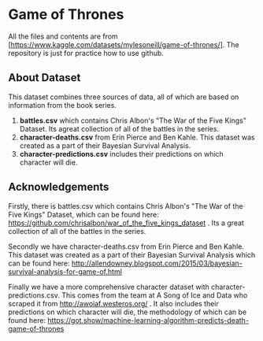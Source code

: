 # Game of Thrones
All the files and contents are from [https://www.kaggle.com/datasets/mylesoneill/game-of-thrones/]. The repository is just for practice how to use github.
## About Dataset
This dataset combines three sources of data, all of which are based on information from the book series.
1. **battles.csv** which contains Chris Albon's "The War of the Five Kings" Dataset. Its agreat collection of all of the battles in the series.
2. **character-deaths.csv** from Erin Pierce and Ben Kahle. This dataset was created as a part of their Bayesian Survival Analysis.
3. **character-predictions.csv** includes their predictions on which character will die.

## Acknowledgements
Firstly, there is battles.csv which contains Chris Albon's "The
War of the Five Kings" Dataset, which can be found here:
https://github.com/chrisalbon/war_of_the_five_kings_dataset . Its a
great collection of all of the battles in the series.

Secondly we have character-deaths.csv from Erin Pierce and Ben
Kahle. This dataset was created as a part of their Bayesian Survival
Analysis which can be found here:
http://allendowney.blogspot.com/2015/03/bayesian-survival-analysis-for-game-of.html

Finally we have a more comprehensive character dataset with
character-predictions.csv. This comes from the team at A Song of Ice and Data who scraped it from http://awoiaf.westeros.org/ . It
also includes their predictions on which character will die, the
methodology of which can be found here:
https://got.show/machine-learning-algorithm-predicts-death-game-of-thrones
